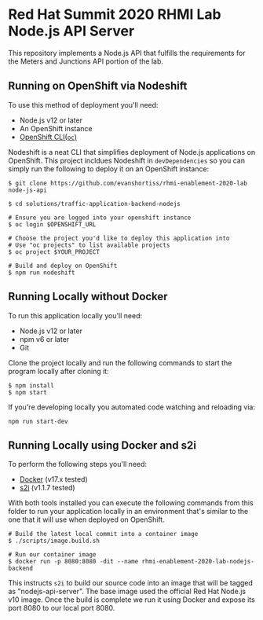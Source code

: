 # Red Hat Summit 2020 RHMI Lab Node.js API Server

This repository implements a Node.js API that fulfills the requirements for
the Meters and Junctions API portion of the lab.

## Running on OpenShift via Nodeshift
To use this method of deployment you'll need:

* Node.js v12 or later
* An OpenShift instance
* [OpenShift CLI(`oc`)](https://github.com/openshift/origin/releases/tag/v3.11.0)

Nodeshift is a neat CLI that simplifies deployment of Node.js applications on
OpenShift. This project incldues Nodeshift in `devDependencies` so you can
simply run the following to deploy it on an OpenShift instance:

```
$ git clone https://github.com/evanshortiss/rhmi-enablement-2020-lab node-js-api

$ cd solutions/traffic-application-backend-nodejs

# Ensure you are logged into your openshift instance
$ oc login $OPENSHIFT_URL

# Choose the project you'd like to deploy this application into
# Use "oc projects" to list available projects
$ oc project $YOUR_PROJECT

# Build and deploy on OpenShift
$ npm run nodeshift
```

## Running Locally without Docker
To run this application locally you'll need:

* Node.js v12 or later
* npm v6 or later
* Git

Clone the project locally and run the following commands to start the program
locally after cloning it:

```
$ npm install
$ npm start
```

If you're developing locally you automated code watching and reloading via:

```
npm run start-dev
```

## Running Locally using Docker and s2i
To perform the following steps you'll need:

* [Docker](https://docs.docker.com/release-notes/) (v17.x tested)
* [s2i](https://github.com/openshift/source-to-image/releases) (v1.1.7 tested)

With both tools installed you can execute the following commands from this
folder to run your application locally in an environment that's similar to the
one that it will use when deployed on OpenShift.

```
# Build the latest local commit into a container image
$ ./scripts/image.build.sh

# Run our container image
$ docker run -p 8080:8080 -dit --name rhmi-enablement-2020-lab-nodejs-backend
```

This instructs `s2i` to build our source code into an image that will be tagged
as "nodejs-api-server". The base image used the official Red Hat Node.js v10 image.
Once the build is complete we run it using Docker and expose its port 8080 to
our local port 8080.
